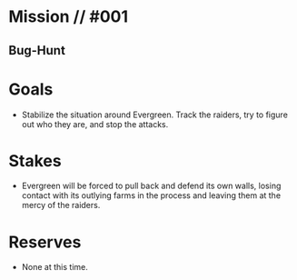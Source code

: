 # Mission // #001
## Bug-Hunt

# Goals
- Stabilize the situation around Evergreen. Track the raiders, try to figure out who they are, and stop the attacks.

# Stakes
- Evergreen will be forced to pull back and defend its own walls, losing contact with its outlying farms in the process and leaving them at the mercy of the raiders.

# Reserves
- None at this time.